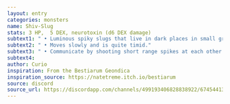```yaml
---
layout: entry
categories: monsters 
name: Shiv-Slug
stats: 3 HP,  5 DEX, neurotoxin (d6 DEX damage)
subtext1: " • Luminous spiky slugs that live in dark places in small groups."
subtext2: " • Moves slowly and is quite timid."
subtext3: " • Communicate by shooting short range spikes at each other (no harm to them) but often mistake other light sources as slugs."
subtext4: 
author: Curio
inspiration: From the Bestiarum Geondica
inspiration_source: https://natetreme.itch.io/bestiarum
source: discord
source_url: https://discordapp.com/channels/499193406828838922/674544134798966806/705384094980243527
---
```

